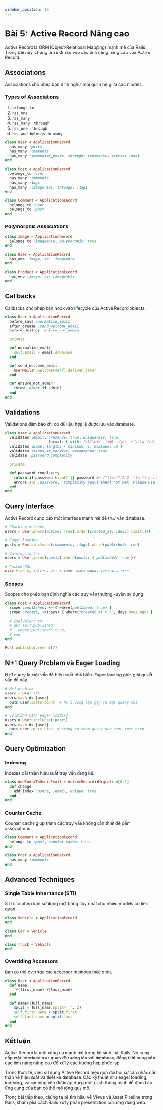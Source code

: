 ```yaml
---
sidebar_position: 16
---
```


# Bài 5: Active Record Nâng cao

Active Record là ORM (Object-Relational Mapping) mạnh mẽ của Rails. Trong bài này, chúng ta sẽ đi sâu vào các tính năng nâng cao của Active Record.

## Associations

Associations cho phép bạn định nghĩa mối quan hệ giữa các models.

### Types of Associations

1. `belongs_to`
2. `has_one`
3. `has_many`
4. `has_many :through`
5. `has_one :through`
6. `has_and_belongs_to_many`

```ruby
class User < ApplicationRecord
  has_many :posts
  has_many :comments
  has_many :commented_posts, through: :comments, source: :post
end

class Post < ApplicationRecord
  belongs_to :user
  has_many :comments
  has_many :tags
  has_many :categories, through: :tags
end

class Comment < ApplicationRecord
  belongs_to :user
  belongs_to :post
end
```

### Polymorphic Associations

```ruby
class Image < ApplicationRecord
  belongs_to :imageable, polymorphic: true
end

class User < ApplicationRecord
  has_one :image, as: :imageable
end

class Product < ApplicationRecord
  has_one :image, as: :imageable
end
```

## Callbacks

Callbacks cho phép bạn hook vào lifecycle của Active Record objects.

```ruby
class User < ApplicationRecord
  before_save :normalize_email
  after_create :send_welcome_email
  before_destroy :ensure_not_admin

  private

  def normalize_email
    self.email = email.downcase
  end

  def send_welcome_email
    UserMailer.welcome(self).deliver_later
  end

  def ensure_not_admin
    throw :abort if admin?
  end
end
```

## Validations

Validations đảm bảo chỉ có dữ liệu hợp lệ được lưu vào database.

```ruby
class User < ApplicationRecord
  validates :email, presence: true, uniqueness: true,
                    format: { with: /\A[\w+\-.]+@[a-z\d\-]+(\.[a-z\d\-]+)*\.[a-z]+\z/i }
  validates :name, length: { minimum: 2, maximum: 50 }
  validates :terms_of_service, acceptance: true
  validate :password_complexity

  private

  def password_complexity
    return if password.blank? || password =~ /^(?=.*?[A-Z])(?=.*?[a-z])(?=.*?[0-9])(?=.*?[#?!@$%^&*-]).{8,70}$/
    errors.add :password, 'Complexity requirement not met. Please use: 1 uppercase, 1 lowercase, 1 digit and 1 special character'
  end
end
```

## Query Interface

Active Record cung cấp một interface mạnh mẽ để truy vấn database.

```ruby
# Chaining methods
users = User.where(active: true).order(created_at: :desc).limit(10)

# Eager loading
posts = Post.includes(:comments, :tags).where(published: true)

# Joining tables
users = User.joins(:posts).where(posts: { published: true })

# Custom SQL
User.find_by_sql("SELECT * FROM users WHERE active = 't'")
```

### Scopes

Scopes cho phép bạn định nghĩa các truy vấn thường xuyên sử dụng.

```ruby
class Post < ApplicationRecord
  scope :published, -> { where(published: true) }
  scope :recent, ->(days) { where("created_at > ?", days.days.ago) }

  # Equivalent to:
  # def self.published
  #   where(published: true)
  # end
end

Post.published.recent(7)
```

## N+1 Query Problem và Eager Loading

N+1 query là một vấn đề hiệu suất phổ biến. Eager loading giúp giải quyết vấn đề này.

```ruby
# N+1 problem
users = User.all
users.each do |user|
  puts user.posts.count  # Mỗi vòng lặp gây ra một query mới
end

# Solution with eager loading
users = User.includes(:posts)
users.each do |user|
  puts user.posts.size  # Không có thêm query nào được thực hiện
end
```

## Query Optimization

### Indexing

Indexes cải thiện hiệu suất truy vấn đáng kể.

```ruby
class AddIndexToUsersEmail < ActiveRecord::Migration[6.1]
  def change
    add_index :users, :email, unique: true
  end
end
```

### Counter Cache

Counter cache giúp tránh các truy vấn không cần thiết để đếm associations.

```ruby
class Comment < ApplicationRecord
  belongs_to :post, counter_cache: true
end

class Post < ApplicationRecord
  has_many :comments
end
```

## Advanced Techniques

### Single Table Inheritance (STI)

STI cho phép bạn sử dụng một bảng duy nhất cho nhiều models có liên quan.

```ruby
class Vehicle < ApplicationRecord
end

class Car < Vehicle
end

class Truck < Vehicle
end
```

### Overriding Accessors

Bạn có thể override các accessor methods mặc định.

```ruby
class User < ApplicationRecord
  def name
    "#{first_name} #{last_name}"
  end

  def name=(full_name)
    split = full_name.split(' ', 2)
    self.first_name = split.first
    self.last_name = split.last
  end
end
```

## Kết luận

Active Record là một công cụ mạnh mẽ trong hệ sinh thái Rails. Nó cung cấp một interface trực quan để tương tác với database, đồng thời cung cấp các tính năng nâng cao để xử lý các trường hợp phức tạp.

Trong thực tế, việc sử dụng Active Record hiệu quả đòi hỏi sự cân nhắc cẩn thận về hiệu suất và thiết kế database. Các kỹ thuật như eager loading, indexing, và caching nên được áp dụng một cách thông minh để đảm bảo ứng dụng của bạn có thể mở rộng quy mô.

Trong bài tiếp theo, chúng ta sẽ tìm hiểu về Views và Asset Pipeline trong Rails, khám phá cách Rails xử lý phần presentation của ứng dụng web.